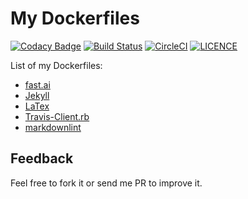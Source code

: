 # My Dockerfiles

[![Codacy Badge](https://api.codacy.com/project/badge/Grade/8c707be6f5c746b2a9cb2bf9877e0ce4)](https://app.codacy.com/app/mmphego/my-dockerfiles?utm_source=github.com&utm_medium=referral&utm_content=mmphego/my-dockerfiles&utm_campaign=Badge_Grade_Dashboard)
[![Build Status](https://travis-ci.org/mmphego/my-dockerfiles.svg?branch=master)](https://travis-ci.org/mmphego/my-dockerfiles)
[![CircleCI](https://circleci.com/gh/mmphego/my-dockerfiles.svg?style=svg)](https://circleci.com/gh/mmphego/my-dockerfiles)
[![LICENCE](https://img.shields.io/github/license/mmphego/my-dockerfiles.svg?style=flat)](LICENCE)

List of my Dockerfiles:

*  [fast.ai](fast.ai)
*  [Jekyll](Jekyll)
*  [LaTex](latex-full)
*  [Travis-Client.rb](travis-client)
*  [markdownlint](markdownlint)

## Feedback

Feel free to fork it or send me PR to improve it.
